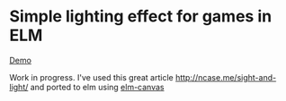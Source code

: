 # Simple lighting effect for games in ELM
[Demo](https://kitofr.github.io/sight-and-light-elm/)

Work in progress.
I've used this great article http://ncase.me/sight-and-light/ and ported
to elm using [elm-canvas](https://github.com/Elm-Canvas/elm-canvas)
